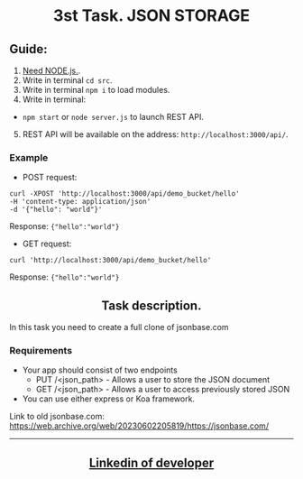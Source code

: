 <h1 align = "center">3st Task. JSON STORAGE</h1>

## Guide:

1.  <a href = "https://nodejs.org/uk" target="_blank" rel="noreferrer noopener">Need
    NODE.js.</a>.
2.  Write in terminal `cd src`.
3.  Write in terminal `npm i` to load modules.
4.  Write in terminal:

- `npm start` or `node server.js` to launch REST API.

5.  REST API will be available on the address: `http://localhost:3000/api/`.

### Example

- POST request:

`curl -XPOST 'http://localhost:3000/api/demo_bucket/hello'` \
`-H 'content-type: application/json'` \
`-d '{"hello": "world"}'`

Response: `{"hello":"world"}`

- GET request:

`curl 'http://localhost:3000/api/demo_bucket/hello'`

Response: `{"hello":"world"}`

<h2 align = "center"> Task description.</h2>

In this task you need to create a full clone of jsonbase.com

### Requirements

- Your app should consist of two endpoints
  - PUT /<json_path> - Allows a user to store the JSON document
  - GET /<json_path> - Allows a user to access previously stored JSON
- You can use either express or Koa framework.

Link to old jsonbase.com:
https://web.archive.org/web/20230602205819/https://jsonbase.com/

---

<h2 align = "center"><a href="https://www.linkedin.com/in/olexiy-kiselyov/" target="_blank" rel="noreferrer noopener">
Linkedin of developer</a></h2>
